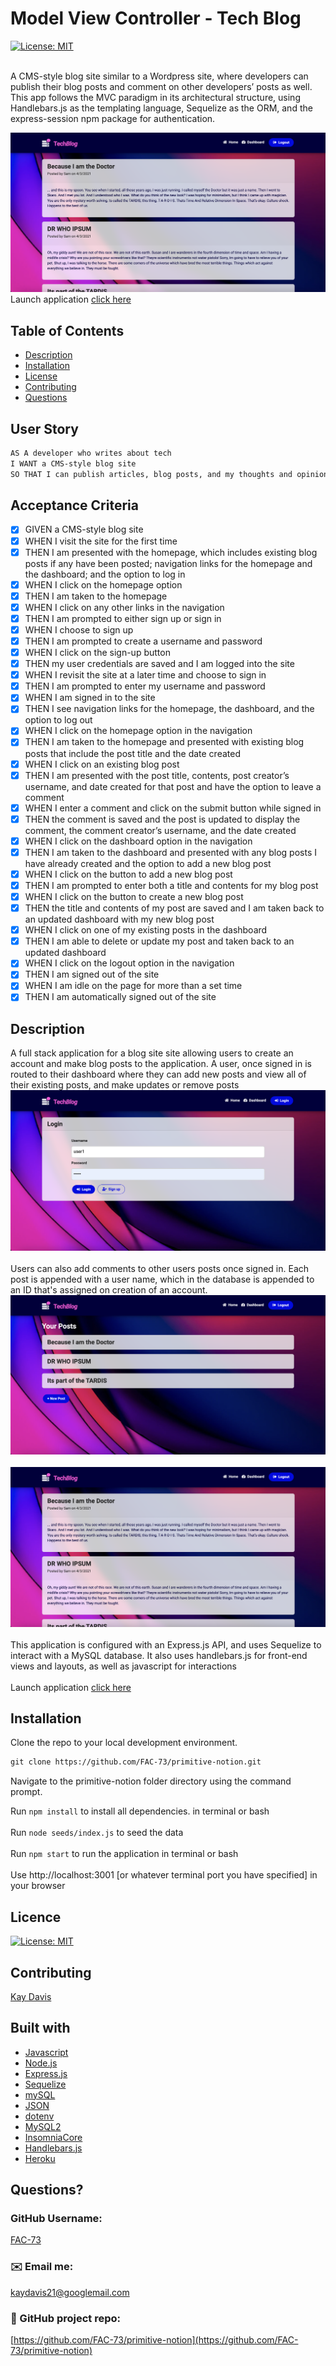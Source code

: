 # Model View Controller - Tech Blog
[![License: MIT](https://img.shields.io/badge/License-MIT-yellow.svg)](https://opensource.org/licenses/MIT)

<br>
A CMS-style blog site similar to a Wordpress site, where developers can publish their blog posts and comment on other developers’ posts as well. This app follows the MVC paradigm in its architectural structure, using Handlebars.js as the templating language, Sequelize as the ORM, and the express-session npm package for authentication.
<br />

![Blog site](https://github.com/FAC-73/primitive-notion/blob/main/public/assets/Home.png?raw=true)
Launch application [click here](https://damp-shore-67565.herokuapp.com/)
<br />

## Table of Contents
- [Description](#description)
- [Installation](#installation)
- [License](#license)
- [Contributing](#contributing)
- [Questions](#questions)


## User Story

```md
AS A developer who writes about tech
I WANT a CMS-style blog site
SO THAT I can publish articles, blog posts, and my thoughts and opinions
```

## Acceptance Criteria

- [x] GIVEN a CMS-style blog site
- [x] WHEN I visit the site for the first time
- [x] THEN I am presented with the homepage, which includes existing blog posts if any have been posted; navigation links for the homepage and the dashboard; and the option to log in
- [x] WHEN I click on the homepage option
- [x] THEN I am taken to the homepage
- [x] WHEN I click on any other links in the navigation
- [x] THEN I am prompted to either sign up or sign in
- [x] WHEN I choose to sign up
- [x] THEN I am prompted to create a username and password
- [x] WHEN I click on the sign-up button
- [x] THEN my user credentials are saved and I am logged into the site
- [x] WHEN I revisit the site at a later time and choose to sign in
- [x] THEN I am prompted to enter my username and password
- [x] WHEN I am signed in to the site
- [x] THEN I see navigation links for the homepage, the dashboard, and the option to log out
- [x] WHEN I click on the homepage option in the navigation
- [x] THEN I am taken to the homepage and presented with existing blog posts that include the post title and the date created
- [x] WHEN I click on an existing blog post
- [x] THEN I am presented with the post title, contents, post creator’s username, and date created for that post and have the option to leave a comment
- [x] WHEN I enter a comment and click on the submit button while signed in
- [x] THEN the comment is saved and the post is updated to display the comment, the comment creator’s username, and the date created
- [x] WHEN I click on the dashboard option in the navigation
- [x] THEN I am taken to the dashboard and presented with any blog posts I have already created and the option to add a new blog post
- [x] WHEN I click on the button to add a new blog post
- [x] THEN I am prompted to enter both a title and contents for my blog post
- [x] WHEN I click on the button to create a new blog post
- [x] THEN the title and contents of my post are saved and I am taken back to an updated dashboard with my new blog post
- [x] WHEN I click on one of my existing posts in the dashboard
- [x] THEN I am able to delete or update my post and taken back to an updated dashboard
- [x] WHEN I click on the logout option in the navigation
- [x] THEN I am signed out of the site
- [x] WHEN I am idle on the page for more than a set time
- [x] THEN I am automatically signed out of the site 
  
## Description
A full stack application for a blog site site allowing users to create an account and make blog posts to the application. 
A user, once signed in is routed to their dashboard where they can add new posts and view all of their existing posts, and make updates or remove posts
![login page](https://github.com/FAC-73/primitive-notion/blob/main/public/assets/login.png?raw=true)
<br><br>
Users can also add comments to other users posts once signed in. Each post is appended with a user name, which in the database is appended to an ID that's assigned on creation of an account.
![Dashboard](https://github.com/FAC-73/primitive-notion/blob/main/public/assets/dashboard.png?raw=true)
<br><br>
![home page](https://github.com/FAC-73/primitive-notion/blob/main/public/assets/Home.png?raw=true)
<br><br>
This application is configured with an Express.js API, and uses Sequelize to interact with a MySQL database.
It also uses handlebars.js for front-end views and layouts, as well as javascript for interactions
<br><br>
Launch application [click here](https://damp-shore-67565.herokuapp.com/)


## Installation
Clone the repo to your local development environment.

```md
git clone https://github.com/FAC-73/primitive-notion.git
```
Navigate to the primitive-notion folder directory using the command prompt.

Run `npm install` to install all dependencies. in terminal or bash
<br><br>
Run `node seeds/index.js` to seed the data
<br><br>
Run `npm start` to run the application in terminal or bash
<br><br>
Use http://localhost:3001 [or whatever terminal port you have specified] in your browser


## Licence
[![License: MIT](https://img.shields.io/badge/License-MIT-yellow.svg)](https://opensource.org/licenses/MIT)
<br />

## Contributing
[Kay Davis](https://github.com/FAC-73)
<br />

## Built with
- [Javascript](https://www.w3schools.com/jsref/default.asp)
- [Node.js](https://nodejs.org/en/)
- [Express.js](https://expressjs.com/)
- [Sequelize](https://sequelize.org/)
- [mySQL](https://www.mysql.com/)
- [JSON](https://www.json.org/json-en.html)
- [dotenv](https://www.npmjs.com/package/dotenv)
- [MySQL2](https://www.npmjs.com/package/mysql2)
- [InsomniaCore](https://insomnia.rest/products/insomnia)
- [Handlebars.js](https://handlebarsjs.com/)
- [Heroku](https://heroku.com/)


## Questions?

### GitHub Username:
[FAC-73](https://github.com/FAC-73)

###  ✉️ Email me:
[kaydavis21@googlemail.com](mailto:kaydavis21@googlemail.com)

### 📁 GitHub project repo:
[https://github.com/FAC-73/primitive-notion](https://github.com/FAC-73/primitive-notion)


